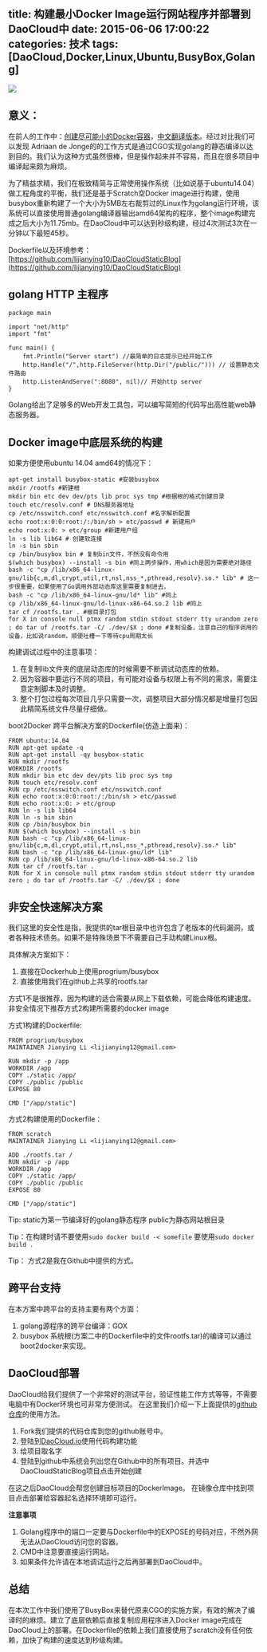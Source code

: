 title: 构建最小Docker Image运行网站程序并部署到DaoCloud中
date: 2015-06-06 17:00:22
categories: 技术
tags: [DaoCloud,Docker,Linux,Ubuntu,BusyBox,Golang]
---

![](http://7viiaq.com1.z0.glb.clouddn.com/docker.jpg)

## 意义：
在前人的工作中：[创建尽可能小的Docker容器](http://blog.xebia.com/2014/07/04/create-the-smallest-possible-docker-container/)，[中文翻译版本](http://www.tuicool.com/articles/3yiume)。经过对比我们可以发现 Adriaan de Jonge的的工作方式是通过CGO实现golang的静态编译以达到目的。我们认为这种方式虽然很棒，但是操作起来并不容易，而且在很多项目中编译起来颇为麻烦。

为了精益求精，我们在极致精简与正常使用操作系统（比如说基于ubuntu14.04）做工程角度的平衡，我们还是基于Scratch空Docker image进行构建，使用busybox重新构建了一个大小为5MB左右裁剪过的Linux作为golang运行环境，该系统可以直接使用普通golang编译器输出amd64架构的程序，整个image构建完成之后大小为11.75mb。在DaoCloud中可以达到秒级构建，经过4次测试3次在一分钟以下最短45秒。

Dockerfile以及环境参考：[https://github.com/lijianying10/DaoCloudStaticBlog](https://github.com/lijianying10/DaoCloudStaticBlog)

## golang HTTP 主程序

```golang
package main

import "net/http"
import "fmt"

func main() {
	fmt.Println("Server start") //最简单的日志提示已经开始工作
	http.Handle("/",http.FileServer(http.Dir("/public/"))) // 设置静态文件路由
	http.ListenAndServe(":8080", nil)// 开始http server
}
```

Golang给出了足够多的Web开发工具包，可以编写简短的代码写出高性能web静态服务器。

## Docker image中底层系统的构建
如果方便使用ubuntu 14.04 amd64的情况下：

```shell
apt-get install busybox-static #安装busybox
mkdir /rootfs #新建根
mkdir bin etc dev dev/pts lib proc sys tmp #根据根的格式创建目录
touch etc/resolv.conf # DNS服务器地址
cp /etc/nsswitch.conf etc/nsswitch.conf #名字解析配置
echo root:x:0:0:root:/:/bin/sh > etc/passwd # 新建用户
echo root:x:0: > etc/group #新建用户组
ln -s lib lib64 # 创建软连接
ln -s bin sbin 
cp /bin/busybox bin # 复制bin文件，不然没有命令用
$(which busybox) --install -s bin #同上两步操作，用which是因为需要绝对路径
bash -c "cp /lib/x86_64-linux-gnu/lib{c,m,dl,crypt,util,rt,nsl,nss_*,pthread,resolv}.so.* lib" # 这一步很重要，如果使用了Go调用外部动态库这里需要复制进去，
bash -c "cp /lib/x86_64-linux-gnu/ld* lib" #同上
cp /lib/x86_64-linux-gnu/ld-linux-x86-64.so.2 lib #同上
tar cf /rootfs.tar . #根目录打包
for X in console null ptmx random stdin stdout stderr tty urandom zero ; do tar uf /rootfs.tar -C/ ./dev/$X ; done #复制设备，注意自己的程序调用的设备，比如说random，顺便吐槽一下等待cpu周期太长
```

构建调试过程中的注意事项：
1. 在复制lib文件夹的底层动态库的时候需要不断调试动态库的依赖。
2. 因为容器中要运行不同的项目，有可能对设备与权限上有不同的需求，需要注意定制脚本及时调整。
3. 整个打包过程每次项目几乎只需要一次，调整项目大部分情况都是增量打包因此精简系统文件尽量仔细做。

boot2Docker 跨平台解决方案的Dockerfile(仿造上面来)：
```
FROM ubuntu:14.04
RUN apt-get update -q
RUN apt-get install -qy busybox-static
RUN mkdir /rootfs
WORKDIR /rootfs
RUN mkdir bin etc dev dev/pts lib proc sys tmp
RUN touch etc/resolv.conf
RUN cp /etc/nsswitch.conf etc/nsswitch.conf
RUN echo root:x:0:0:root:/:/bin/sh > etc/passwd
RUN echo root:x:0: > etc/group
RUN ln -s lib lib64
RUN ln -s bin sbin
RUN cp /bin/busybox bin
RUN $(which busybox) --install -s bin
RUN bash -c "cp /lib/x86_64-linux-gnu/lib{c,m,dl,crypt,util,rt,nsl,nss_*,pthread,resolv}.so.* lib"
RUN bash -c "cp /lib/x86_64-linux-gnu/ld* lib"
RUN cp /lib/x86_64-linux-gnu/ld-linux-x86-64.so.2 lib
RUN tar cf /rootfs.tar .
RUN for X in console null ptmx random stdin stdout stderr tty urandom zero ; do tar uf /rootfs.tar -C/ ./dev/$X ; done
```

## 非安全快速解决方案
我们这里的安全性是指，我提供的tar根目录中也许包含了老版本的代码漏洞，或者各种技术债务。如果不是特殊场景下不需要自己手动构建Linux根。

具体解决方案如下：
1. 直接在Dockerhub上使用progrium/busybox
2. 直接使用我们在github上共享的rootfs.tar

方式1不是很推荐，因为构建的适合需要从网上下载依赖，可能会降低构建速度。
非安全情况下推荐方式2构建所需要的docker image

方式1构建的Dockerfile:
```
FROM progrium/busybox
MAINTAINER Jianying Li <lijianying12@gmail.com>

RUN mkdir -p /app
WORKDIR /app
COPY ./static /app/
COPY ./public /public
EXPOSE 80

CMD ["/app/static"]
```

方式2构建使用的Dockerfile：
```
FROM scratch
MAINTAINER Jianying Li <lijianying12@gmail.com>

ADD ./rootfs.tar /
RUN mkdir -p /app
WORKDIR /app
COPY ./static /app/
COPY ./public /public
EXPOSE 80

CMD ["/app/static"]
```

Tip: static为第一节编译好的golang静态程序
public为静态网站根目录

Tip：在构建时请不要使用`sudo docker build -< somefile`
要使用`sudo docker build .`

Tip： 方式2是我在Github中提供的方式。

## 跨平台支持
在本方案中跨平台的支持主要有两个方面：
1. golang源程序的跨平台编译：GOX
2. busybox 系统根(方案二中的Dockerfile中的文件rootfs.tar)的编译可以通过boot2docker来实现。

## DaoCloud部署
DaoCloud给我们提供了一个非常好的测试平台，验证性能工作方式等等，不需要电脑中有Docker环境也可非常方便测试。
在这里我们介绍一下上面提供的[github仓库](https://github.com/lijianying10/DaoCloudStaticBlog)的使用方法。
1. Fork我们提供的代码仓库到您的github账号中。
2. 登陆到[DaoCloud.io](https://dashboard.daocloud.io/)使用代码构建功能
3. 给项目取名字
4. 登陆到github中系统会列出您在Github中的所有项目。并选中DaoCloudStaticBlog项目点击开始创建

在这之后DaoCloud会帮您创建目标项目的DockerImage。
在镜像仓库中找到项目点击部署给容器起名选择环境即可运行。

**注意事项**
1. Golang程序中的端口一定要与Dockerfile中的EXPOSE的号码对应，不然外网无法从DaoCloud访问您的容器。
2. CMD中注意要直接运行网站。
3. 如果条件允许请在本地调试运行之后再部署到DaoCloud中。

## 总结
在本次工作中我们使用了BusyBox来替代原来CGO的实施方案，有效的解决了编译时的麻烦。建立了底层依赖后直接复制应用程序进入Docker image完成在DaoCloud上的部署。在Dockerfile的依赖上我们直接使用了scratch没有任何依赖，加快了构建的速度达到秒级构建。